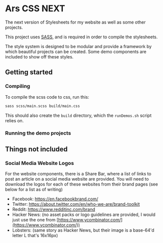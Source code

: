 # Ars CSS NEXT

The next version of Stylesheets for my website as well as some other projects.

This project uses [SASS](https://sass-lang.com/), and is required in order to compile the stylesheets.

The style system is designed to be modular and provide a framework by which beautiful projects can be created. Some demo components are included to show off these styles.

## Getting started

### Compiling

To compile the scss code to css, run this:

```sh
sass scss/main.scss build/main.css
```

This should also create the `build` directory, which the `runDemos.sh` script relies on.

### Running the demo projects


## Things not included

### Social Media Website Logos

For the website components, there is a Share Bar, where a list of links to post an article on a social media website are provided. You will need to download the logos for each of these websites from their brand pages (see below for a list as of writing)

- Facebook: https://en.facebookbrand.com/
- Twitter: https://about.twitter.com/en/who-we-are/brand-toolkit
- Reddit: https://www.redditinc.com/brand
- Hacker News: (no asset packs or logo guidelines are provided, I would just use the one from [https://www.ycombinator.com/](https://www.ycombinator.com/))
- Lobsters: (same story as Hacker News, but their image is a base-64'd letter L that's 16x16px)
